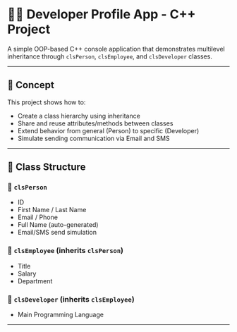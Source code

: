 # 👨‍💻 Developer Profile App - C++ Project

A simple OOP-based C++ console application that demonstrates multilevel inheritance through `clsPerson`, `clsEmployee`, and `clsDeveloper` classes.

---

## 🧠 Concept

This project shows how to:

- Create a class hierarchy using inheritance
- Share and reuse attributes/methods between classes
- Extend behavior from general (Person) to specific (Developer)
- Simulate sending communication via Email and SMS

---

## 🧱 Class Structure


### 🔹 `clsPerson`
- ID
- First Name / Last Name
- Email / Phone
- Full Name (auto-generated)
- Email/SMS send simulation

### 🔸 `clsEmployee` (inherits `clsPerson`)
- Title
- Salary
- Department

### 🔻 `clsDeveloper` (inherits `clsEmployee`)
- Main Programming Language

---

